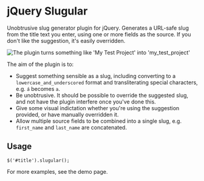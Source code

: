 jQuery Slugular
===============

Unobtrusive slug generator plugin for jQuery. Generates a URL-safe slug from the title text you enter, using one or more fields as the source. If you don't like the suggestion, it's easily overridden.

![The plugin turns something like 'My Test Project' into 'my_test_project'](https://raw2.github.com/paulherron/jquery_slugular/master/demo.gif)

The aim of the plugin is to:

* Suggest something sensible as a slug, including converting to a `lowercase_and_underscored` format and transliterating special characters, e.g. `á` becomes `a`.
* Be unobtrusive. It should be possible to override the suggested slug, and not have the plugin interfere once you've done this.
* Give some visual indictation whether you're using the suggestion provided, or have manually overridden it.
* Allow multiple source fields to be combined into a single slug, e.g. `first_name` and `last_name` are concatenated.


Usage
-----

`$('#title').slugular();`

For more examples, see the demo page.
